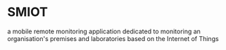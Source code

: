 # SMIOT
a mobile remote monitoring application dedicated to monitoring an organisation's premises and laboratories based on the Internet of Things
